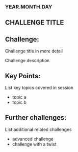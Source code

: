 ### YEAR.MONTH.DAY
## CHALLENGE TITLE

## Challenge:

Challenge title in more detail

Challenge description


## Key Points:

List key topics covered in session
+ topic a
+ topic b


## Further challenges:

List additional related challenges
+ advanced challenge
+ challenge with a twist

